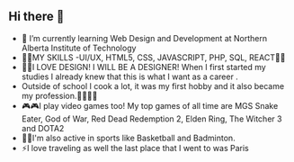 ## Hi there 👋 

- 🔭 I’m currently learning Web Design and Development at Northern Alberta Institute of Technology
- 🏅🏅MY SKILLS -UI/UX, HTML5, CSS, JAVASCRIPT, PHP, SQL, REACT🏅🏅
- 👨‍🎨I LOVE DESIGN! I WILL BE A DESIGNER! When I first started my studies I already knew that this is what I want as a career .
-  Outside of school I cook a lot, it was my first hobby and it also became my profession.👨‍🍳👨‍🍳
- 🎮🎮I play video games too! My top games of all time are MGS Snake Eater, God of War, Red Dead Redemption 2, Elden Ring, The Witcher 3 and DOTA2
- 🏀🏸I'm also active in sports like Basketball and Badminton.
- ⚡I love traveling as well the last place that I went to was Paris 


<!--
**russellauron15/russellauron15** is a ✨ _special_ ✨ repository because its `README.md` (this file) appears on your GitHub profile.

Here are some ideas to get you started:

- 🔭 I’m currently working on ...
- 🌱 I’m currently learning ...
- 👯 I’m looking to collaborate on ...
- 🤔 I’m looking for help with ...
- 💬 Ask me about ...
- 📫 How to reach me: ...
- 😄 Pronouns: ...
- ⚡ Fun fact: ...
🏅
-->
